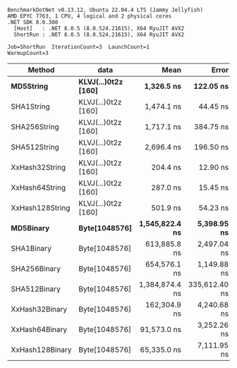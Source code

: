 ```

BenchmarkDotNet v0.13.12, Ubuntu 22.04.4 LTS (Jammy Jellyfish)
AMD EPYC 7763, 1 CPU, 4 logical and 2 physical cores
.NET SDK 8.0.300
  [Host]   : .NET 8.0.5 (8.0.524.21615), X64 RyuJIT AVX2
  ShortRun : .NET 8.0.5 (8.0.524.21615), X64 RyuJIT AVX2

Job=ShortRun  IterationCount=3  LaunchCount=1  
WarmupCount=3  

```
| Method          | data                | Mean           | Error         | StdDev       | Min            | Max            | Gen0   | Allocated |
|---------------- |-------------------- |---------------:|--------------:|-------------:|---------------:|---------------:|-------:|----------:|
| **MD5String**       | **KLVJ(...)0t2z [160]** |     **1,326.5 ns** |     **122.05 ns** |      **6.69 ns** |     **1,319.5 ns** |     **1,332.8 ns** | **0.0134** |    **1128 B** |
| SHA1String      | KLVJ(...)0t2z [160] |     1,474.1 ns |      44.45 ns |      2.44 ns |     1,471.6 ns |     1,476.5 ns | 0.0153 |    1416 B |
| SHA256String    | KLVJ(...)0t2z [160] |     1,717.1 ns |     384.75 ns |     21.09 ns |     1,703.4 ns |     1,741.4 ns | 0.0210 |    1856 B |
| SHA512String    | KLVJ(...)0t2z [160] |     2,696.4 ns |     196.50 ns |     10.77 ns |     2,690.1 ns |     2,708.8 ns | 0.0381 |    3240 B |
| XxHash32String  | KLVJ(...)0t2z [160] |       204.4 ns |      12.90 ns |      0.71 ns |       203.6 ns |       204.9 ns | 0.0069 |     584 B |
| XxHash64String  | KLVJ(...)0t2z [160] |       287.0 ns |      15.45 ns |      0.85 ns |       286.2 ns |       287.8 ns | 0.0086 |     728 B |
| XxHash128String | KLVJ(...)0t2z [160] |       501.9 ns |      54.23 ns |      2.97 ns |       498.6 ns |       504.4 ns | 0.0134 |    1128 B |
| **MD5Binary**       | **Byte[1048576]**       | **1,545,822.4 ns** |   **5,398.95 ns** |    **295.93 ns** | **1,545,594.7 ns** | **1,546,156.9 ns** |      **-** |      **41 B** |
| SHA1Binary      | Byte[1048576]       |   613,885.8 ns |   2,497.04 ns |    136.87 ns |   613,737.6 ns |   614,007.5 ns |      - |      49 B |
| SHA256Binary    | Byte[1048576]       |   654,576.1 ns |   1,149.88 ns |     63.03 ns |   654,523.4 ns |   654,645.9 ns |      - |      57 B |
| SHA512Binary    | Byte[1048576]       | 1,384,874.4 ns | 335,612.40 ns | 18,396.05 ns | 1,374,198.1 ns | 1,406,116.2 ns |      - |      89 B |
| XxHash32Binary  | Byte[1048576]       |   162,304.9 ns |   4,240.68 ns |    232.45 ns |   162,143.5 ns |   162,571.3 ns |      - |      32 B |
| XxHash64Binary  | Byte[1048576]       |    91,573.0 ns |   3,252.26 ns |    178.27 ns |    91,460.4 ns |    91,778.6 ns |      - |      32 B |
| XxHash128Binary | Byte[1048576]       |    65,335.0 ns |   7,111.95 ns |    389.83 ns |    64,934.6 ns |    65,713.3 ns |      - |      40 B |
